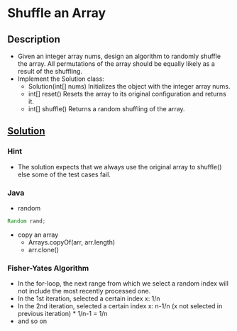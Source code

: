 # Shuffle an Array

## Description

* Given an integer array nums, design an algorithm to randomly shuffle the array. All permutations of the array should be equally likely as a result of the shuffling.
* Implement the Solution class:
  * Solution(int[] nums) Initializes the object with the integer array nums.
  * int[] reset() Resets the array to its original configuration and returns it.
  * int[] shuffle() Returns a random shuffling of the array.

## [Solution](https://www.programcreek.com/2014/08/leetcode-shuffle-an-array-java/)

### Hint

* The solution expects that we always use the original array to shuffle() else some of the test cases fail.

### Java

* random

```Java
Random rand;
```

* copy an array
  * Arrays.copyOf(arr, arr.length)
  * arr.clone()

### Fisher-Yates Algorithm

* In the for-loop, the next range from which we select a random index will not include the most recently processed one.
* In the 1st iteration, selected a certain index x: 1/n
* In the 2nd iteration, selected a certain index x: n-1/n (x not selected in previous iteration) * 1/n-1 = 1/n
* and so on
